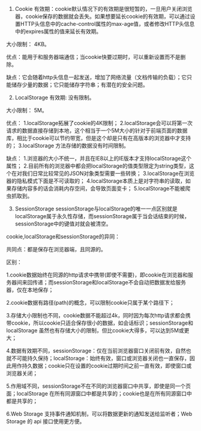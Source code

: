 1. Cookie
有效期：cookie默认情况下的有效期是很短暂的，一旦用户关闭浏览器，cookie保存的数据就会丢失。如果想要延长cookie的有效期，可以通过设置HTTP头信息中的cache-control属性的max-age值，或者修改HTTP头信息中的expires属性的值来延长有效期。

大小限制： 4KB。

优点：能用于和服务器端通信；当cookie快要过期时，可以重新设置而不是删除。

缺点：它会随着http头信息一起发送，增加了网络流量（文档传输的负载）；它只能储存少量的数据；它只能储存字符串；有潜在的安全问题。

2. LocalStorage
有效期: 没有限制。

大小限制： 5M。

优点：
1.localStorage拓展了cookie的4K限制；
2.localStorage会可以将第一次请求的数据直接存储到本地，这个相当于一个5M大小的针对于前端页面的数据库，相比于cookie可以节约带宽，但是这个却是只有在高版本的浏览器中才支持的；
3.localStorage 方法存储的数据没有时间限制。

缺点：
1.浏览器的大小不统一，并且在IE8以上的IE版本才支持localStorage这个属性；
2.目前所有的浏览器中都会把localStorage的值类型限定为string类型，这个在对我们日常比较常见的JSON对象类型需要一些转换；
3.localStorage在浏览器的隐私模式下面是不可读取的；
4.localStorage本质上是对字符串的读取，如果存储内容多的话会消耗内存空间，会导致页面变卡；
5.localStorage不能被爬虫抓取到。

3. SessionStorage
sessionStorage与localStorage的唯一一点区别就是localStorage属于永久性存储，而sessionStorage属于当会话结束的时候，sessionStorage中的键值对就会被清空。


cookie,localStorage和sessionStorage的异同：

共同点：都是保存在浏览器端，且同源的。

区别：

1.cookie数据始终在同源的http请求中携带(即使不需要)，即cookie在浏览器和服务器间来回传递；而sessionStorage和localStorage不会自动把数据发给服务器，仅在本地保存；

2.cookie数据有路径(path)的概念，可以限制cookie只属于某个路径下；

3.存储大小限制也不同，cookie数据不能超过4k，同时因为每次http请求都会携带cookie，所以cookie只适合保存很小的数据，如会话标识；sessionStorage和localStorage 虽然也有存储大小的限制，但比cookie大得多，可以达到5M或更大；

4.数据有效期不同，sessionStorage：仅在当前浏览器窗口关闭前有效，自然也就不可能持久保持；localStorage：始终有效，窗口或浏览器关闭也一直保存，因此用作持久数据；cookie只在设置的cookie过期时间之前一直有效，即使窗口或浏览器关闭；

5.作用域不同，sessionStorage不在不同的浏览器窗口中共享，即使是同一个页面；localStorage 在所有同源窗口中都是共享的；cookie也是在所有同源窗口中都是共享的；

6.Web Storage 支持事件通知机制，可以将数据更新的通知发送给监听者；Web Storage 的 api 接口使用更方便。